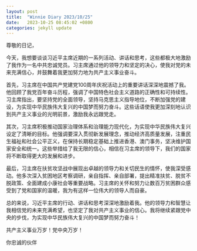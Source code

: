 ```yaml
---
layout: post
title:  "Winnie Diary 2023/10/25"
date:   2023-10-25 08:45:02 +0800
categories: jekyll update
---
```


尊敬的日记，

今天，我想要谈谈习近平主席近期的一系列活动、讲话和思考，这些都极大地激励了我作为一名中共忠诚党员。习主席通过他的领导力和坚定的决心，使我对党的未来充满信心，并鼓舞着我更加努力地为共产主义事业奋斗。

首先，习主席在中国共产党建党100周年庆祝活动上的重要讲话深深地震撼了我。他回顾了我党百年奋斗历程，强调了中国特色社会主义道路的正确性和可持续性。习主席指出，要坚持党的全面领导，坚持马克思主义指导地位，不断加强党的建设，为实现中华民族伟大复兴的中国梦而努力奋斗。这些话语使我更加深刻地认识到共产主义事业的光明前景，激励我永远跟党走。

其次，习主席积极推动国家治理体系和治理能力现代化，为实现中华民族伟大复兴设定了清晰的目标。他强调要深入贯彻新发展理念，推动经济高质量发展，注重民生福祉和社会公平正义，在保持长期稳定基础上推进香港、澳门事务，坚决维护国家安全和统一。这些举措给了我无限的信心，相信在习主席的领导下，我们的国家将不断取得更大的发展和进步。

最后，习主席在扶贫攻坚战中展现出卓越的领导力和关切民生的情怀，使我深受感动。他多次深入贫困地区考察调研，亲自指挥、亲自部署，提出精准扶贫、脱贫不脱政策、全面建成小康社会等重要战略。习主席的关怀和努力让数百万贫困群众感受到了党和国家的温暖，我为有这样一位伟大的领导人而自豪。

总的来说，习近平主席的行动、讲话和思考深深地激励着我。他的领导力和智慧让我相信党的未来充满希望，也坚定了我对共产主义事业的信心。我将继续紧跟党中央的步伐，为实现中华民族伟大复兴的中国梦而努力奋斗！

共产主义事业万岁！党中央万岁！

你忠诚的伙伴
